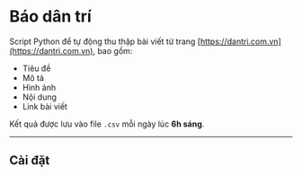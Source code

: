#  Báo dân trí

Script Python để tự động thu thập bài viết từ trang [https://dantri.com.vn](https://dantri.com.vn), bao gồm:
- Tiêu đề
- Mô tả
- Hình ảnh
- Nội dung
- Link bài viết

Kết quả được lưu vào file `.csv` mỗi ngày lúc **6h sáng**.

---

##  Cài đặt
